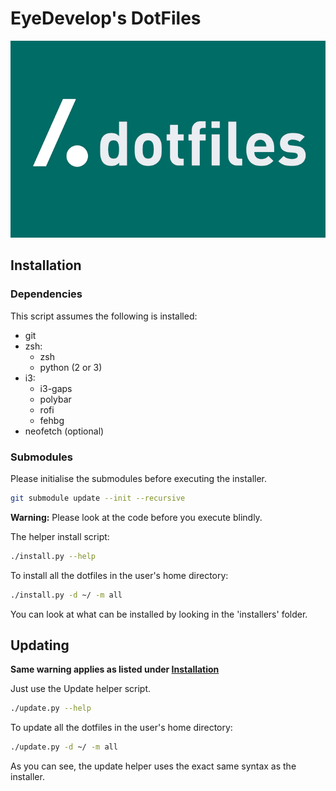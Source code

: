 # EyeDevelop's DotFiles
![Some image of dotfiles I found](img/dotfiles.png)

## Installation
### Dependencies
This script assumes the following is installed:
* git
* zsh:
  * zsh
  * python (2 or 3)
* i3:
  * i3-gaps
  * polybar
  * rofi
  * fehbg
* neofetch (optional)

### Submodules
Please initialise the submodules before executing the installer.
```bash
git submodule update --init --recursive
```

**Warning:** Please look at the code before you execute blindly.

The helper install script:
```bash
./install.py --help
```

To install all the dotfiles in the user's home directory:
```bash
./install.py -d ~/ -m all
```

You can look at what can be installed by looking in the 'installers' folder.

## Updating
**Same warning applies as listed under [Installation](#installation)**

Just use the Update helper script.
```bash
./update.py --help
```

To update all the dotfiles in the user's home directory:
```bash
./update.py -d ~/ -m all
```

As you can see, the update helper uses the exact same syntax as the installer.